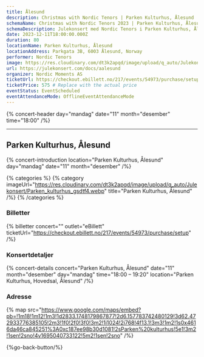 ```yaml
---
title: Ålesund
description: Christmas with Nordic Tenors | Parken Kulturhus, Ålesund
schemaName: Christmas with Nordic Tenors 2023 | Parken Kulturhus, Ålesund
schemaDescription: Julekonsert med Nordic Tenors i Parken Kulturhus, Ålesund
date: 2023-12-11T18:00:00.000Z
duration: 80
locationName: Parken Kulturhus, Ålesund
locationAddress: Parkgata 3B, 6003 Ålesund, Norway
performer: Nordic Tenors
image: https://res.cloudinary.com/dt3k2apqd/image/upload/q_auto/Julekonsert/schema_-_parken_kulturehus_a%CC%8Alesund_t69rqc.webp
url: https://julekonsert.com/docs/aalesund
organizer: Nordic Moments AS
ticketUrl: https://checkout.ebillett.no/217/events/54973/purchase/setup
ticketPrice: 575 # Replace with the actual price
eventStatus: EventScheduled
eventAttendanceMode: OfflineEventAttendanceMode
---
```


{% concert-header day="mandag" date="11" month="desember" time="18:00" /%}

---

## Parken Kulturhus, Ålesund

{% concert-introduction location="Parken Kulturhus, Ålesund" day="mandag" date="11" month="desember" /%}

{% categories %}
{% category imageUrl="https://res.cloudinary.com/dt3k2apqd/image/upload/q_auto/Julekonsert/Parken_kulturhus_gsdtf4.webp" title="Parken Kulturhus, Ålesund" /%}
{% /categories %}

### Billetter

{% billetter concert="" outlet="eBillett" ticketUrl="https://checkout.ebillett.no/217/events/54973/purchase/setup" /%}

### Konsertdetaljer

{% concert-details concert="Parken Kulturhus, Ålesund" date="11" month="desember" day="mandag" time="18:00 – 19:20" location="Parken Kulturhus, Hovedsal, Ålesund" /%}

### Adresse

{% map src="https://www.google.com/maps/embed?pb=!1m18!1m12!1m3!1d2833.1748179867877!2d6.157783742480129!3d62.472933776385105!2m3!1f0!2f0!3f0!3m2!1i1024!2i768!4f13.1!3m3!1m2!1s0x4616da46ca845251%3A0xc187ee98b30d1081!2sParken%20kulturhus!5e1!3m2!1sen!2sno!4v1695040733122!5m2!1sen!2sno" /%}

{%go-back-button/%}
